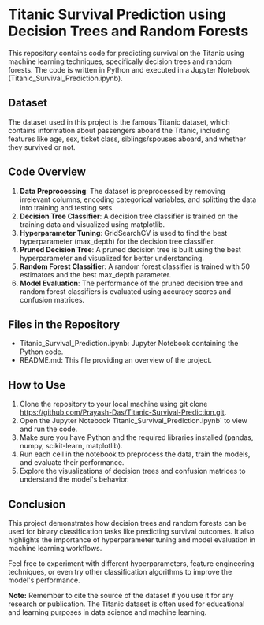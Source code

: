 # Titanic Survival Prediction using Decision Trees and Random Forests

This repository contains code for predicting survival on the Titanic using machine learning techniques, specifically decision trees and random forests. The code is written in Python and executed in a Jupyter Notebook (Titanic_Survival_Prediction.ipynb).

## Dataset

The dataset used in this project is the famous Titanic dataset, which contains information about passengers aboard the Titanic, including features like age, sex, ticket class, siblings/spouses aboard, and whether they survived or not.

## Code Overview

1. **Data Preprocessing**: The dataset is preprocessed by removing irrelevant columns, encoding categorical variables, and splitting the data into training and testing sets.
2. **Decision Tree Classifier**: A decision tree classifier is trained on the training data and visualized using matplotlib.
3. **Hyperparameter Tuning**: GridSearchCV is used to find the best hyperparameter (max_depth) for the decision tree classifier.
4. **Pruned Decision Tree**: A pruned decision tree is built using the best hyperparameter and visualized for better understanding.
5. **Random Forest Classifier**: A random forest classifier is trained with 50 estimators and the best max_depth parameter.
6. **Model Evaluation**: The performance of the pruned decision tree and random forest classifiers is evaluated using accuracy scores and confusion matrices.

## Files in the Repository

- Titanic_Survival_Prediction.ipynb: Jupyter Notebook containing the Python code.
- README.md: This file providing an overview of the project.

## How to Use

1. Clone the repository to your local machine using git clone https://github.com/Prayash-Das/Titanic-Survival-Prediction.git.
2. Open the Jupyter Notebook Titanic_Survival_Prediction.ipynb` to view and run the code.
3. Make sure you have Python and the required libraries installed (pandas, numpy, scikit-learn, matplotlib).
4. Run each cell in the notebook to preprocess the data, train the models, and evaluate their performance.
5. Explore the visualizations of decision trees and confusion matrices to understand the model's behavior.

## Conclusion

This project demonstrates how decision trees and random forests can be used for binary classification tasks like predicting survival outcomes. It also highlights the importance of hyperparameter tuning and model evaluation in machine learning workflows.

Feel free to experiment with different hyperparameters, feature engineering techniques, or even try other classification algorithms to improve the model's performance.

**Note:** Remember to cite the source of the dataset if you use it for any research or publication. The Titanic dataset is often used for educational and learning purposes in data science and machine learning.
